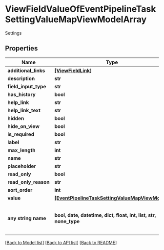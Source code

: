 # ViewFieldValueOfEventPipelineTaskSettingValueMapViewModelArray

Settings

## Properties
Name | Type | Description | Notes
------------ | ------------- | ------------- | -------------
**additional_links** | [**[ViewFieldLink]**](ViewFieldLink.md) | AdditionalLinks | [optional] 
**description** | **str** | Description | [optional] 
**field_input_type** | **str** | FieldInputType | [optional] 
**has_history** | **bool** | HasHistory | [optional] 
**help_link** | **str** | HelpLink | [optional] 
**help_link_text** | **str** | HelpLinkText | [optional] 
**hidden** | **bool** | Hidden | [optional] 
**hide_on_view** | **bool** | HideOnView | [optional] 
**is_required** | **bool** | IsRequired | [optional] 
**label** | **str** | Label | [optional] 
**max_length** | **int** | MaxLength | [optional] 
**name** | **str** | Name | [optional] 
**placeholder** | **str** | Placeholder | [optional] 
**read_only** | **bool** | ReadOnly | [optional] 
**read_only_reason** | **str** | ReadOnlyReason | [optional] 
**sort_order** | **int** | SortOrder | [optional] 
**value** | [**[EventPipelineTaskSettingValueMapViewModel]**](EventPipelineTaskSettingValueMapViewModel.md) | Value | [optional] 
**any string name** | **bool, date, datetime, dict, float, int, list, str, none_type** | any string name can be used but the value must be the correct type | [optional]

[[Back to Model list]](../README.md#documentation-for-models) [[Back to API list]](../README.md#documentation-for-api-endpoints) [[Back to README]](../README.md)


